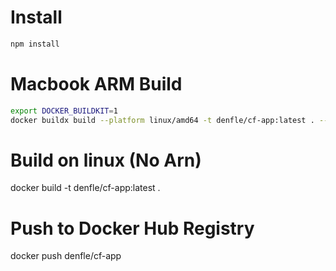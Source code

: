 # Install

```bash
npm install
```

# Macbook ARM Build
```bash
export DOCKER_BUILDKIT=1
docker buildx build --platform linux/amd64 -t denfle/cf-app:latest . --load

```

# Build on linux (No Arn)
docker build -t denfle/cf-app:latest .


# Push to Docker Hub Registry
docker push denfle/cf-app